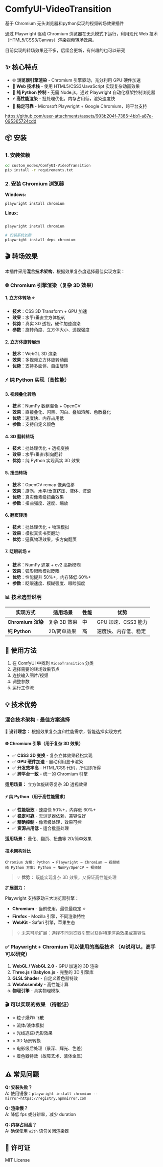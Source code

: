 # ComfyUI-VideoTransition

基于 Chromium 无头浏览器和python实现的视频转场效果插件

通过 Playwright 驱动 Chromium 浏览器在无头模式下运行，利用现代 Web 技术（HTML5/CSS3/Canvas）渲染视频转场效果。

目前实现的转场效果还不多，后续会更新，有兴趣的也可以研究
## ✨ 核心特点

- 🌐 **浏览器引擎渲染** - Chromium 引擎驱动，充分利用 GPU 硬件加速
- 🎨 **Web 技术栈** - 使用 HTML5/CSS3/JavaScript 实现复杂动画效果
- 🐍 **纯 Python 控制** - 无需 Node.js，通过 Playwright 自动化框架控制浏览器
- ⚡ **高性能渲染** - 批处理优化，内存占用低，渲染速度快
- 🔧 **稳定可靠** - Microsoft Playwright + Google Chromium，跨平台支持


https://github.com/user-attachments/assets/903b204f-7385-4bb1-a87e-095365724cdd


## 📦 安装

### 1. 安装依赖

```bash
cd custom_nodes/ComfyUI-VideoTransition
pip install -r requirements.txt
```

### 2. 安装 Chromium 浏览器

**Windows:**
```cmd
playwright install chromium
```

**Linux:**
```bash

playwright install chromium

# 安装系统依赖
playwright install-deps chromium
```


## 🎬 转场效果

本插件采用**混合技术架构**，根据效果复杂度选择最佳实现方案：

### 🌐 Chromium 引擎渲染（复杂 3D 效果）

#### 1. 立方体转场 ⭐
- **技术**：CSS 3D Transform + GPU 加速
- **效果**：水平/垂直立方体旋转
- **优势**：真实 3D 透视，硬件加速渲染
- **参数**：旋转角度、立方体大小、透视强度

#### 2. 立方体旋转展示
- **技术**：WebGL 3D 渲染
- **效果**：多视频立方体旋转动画
- **优势**：支持多面体、自由旋转

### ⚡ 纯 Python 实现（高性能）

#### 3. 视频叠化转场
- **技术**：NumPy 数组混合 + OpenCV
- **效果**：直接叠化、闪黑、闪白、叠加溶解、色散叠化
- **优势**：速度快、内存占用低
- **参数**：支持自定义颜色

#### 4. 3D 翻转转场
- **技术**：批处理优化 + 透视变换
- **效果**：水平/垂直/斜向翻转
- **优势**：纯 Python 实现真实 3D 效果

#### 5. 扭曲转场
- **技术**：OpenCV remap 像素位移
- **效果**：旋涡、水平/垂直挤压、液体、波浪
- **优势**：真实像素级扭曲效果
- **参数**：扭曲强度、速度、缩放

#### 6. 翻页转场
- **技术**：批处理优化 + 物理模拟
- **效果**：模拟真实书页翻动
- **优势**：逼真物理效果，多方向翻页

#### 7. 眨眼转场 ⭐
- **技术**：NumPy 遮罩 + cv2 高斯模糊
- **效果**：弧形眼睑模拟眨眼
- **优势**：性能提升 50%+，内存降低 60%+
- **参数**：眨眼速度、模糊强度、眼睑弧度

### 📊 技术选型说明

| 实现方式 | 适用场景 | 性能 | 优势 |
|---------|---------|-----|-----|
| **Chromium 渲染** | 复杂 3D 效果 | 中 | GPU 加速、CSS3 能力 |
| **纯 Python** | 2D/简单效果 | 高 | 速度快、内存低、稳定 |

## 🚀 使用方法

1. 在 ComfyUI 中找到 `VideoTransition` 分类
2. 选择需要的转场效果节点
3. 连接输入图片/视频
4. 调整参数
5. 运行工作流

## 💡 技术优势

### 混合技术架构 - 最佳方案选择

**🎯 设计理念：** 根据效果复杂度和性能需求，智能选择实现方式

#### 🌐 Chromium 引擎（用于复杂 3D 效果）
- ✅ **CSS3 3D 变换** - 复杂立体效果轻松实现
- ✅ **GPU 硬件加速** - 自动利用显卡渲染
- ✅ **开发效率高** - HTML/CSS 代码，所见即所得
- ✅ **跨平台一致** - 统一的 Chromium 引擎

**适用场景：** 立方体旋转等复杂 3D 透视效果

#### ⚡ 纯 Python（用于高性能需求）
- ✅ **性能极致** - 速度快 50%+，内存低 60%+
- ✅ **稳定可靠** - 无浏览器依赖，兼容性好
- ✅ **精确控制** - 像素级处理，效果可控
- ✅ **资源占用低** - 适合批量处理

**适用场景：** 叠化、翻页、扭曲等 2D/简单效果

#### 技术架构对比
```
Chromium 方案: Python → Playwright → Chromium → 视频帧
纯 Python 方案: Python → NumPy/OpenCV → 视频帧
```

> 💡 **优势：** 既能实现复杂 3D 效果，又保证高性能处理

**扩展潜力：**

Playwright 支持驱动三大浏览器引擎：
- **Chromium** - 当前使用，最快最稳定 ⭐
- **Firefox** - Mozilla 引擎，不同渲染特性
- **WebKit** - Safari 引擎，苹果生态

> 💡 未来可能扩展：选择不同浏览器引擎以获得特定渲染效果或兼容性

### ✅ **Playwright + Chromium 可以使用的高级技术** （AI说可以，高手可以研究）

1. **WebGL / WebGL 2.0** - GPU 加速的 3D 渲染
2. **Three.js / Babylon.js** - 完整的 3D 引擎库
3. **GLSL Shader** - 自定义着色器特效
4. **WebAssembly** - 高性能计算
5. **物理引擎** - 真实物理模拟

### 🎬 **可以实现的效果** （待验证）

- ⭐ 粒子爆炸/飞散
- ⭐ 流体/液体模拟
- ⭐ 光线追踪/光影效果
- ⭐ 3D 场景转换
- ⭐ 电影级后处理（景深、辉光、色差）
- ⭐ 着色器特效（故障艺术、液体金属）

## ⚠️ 常见问题

**Q: 安装失败？**  
A: 使用镜像：`playwright install chromium --mirror=https://registry.npmmirror.com`

**Q: 渲染慢？**  
A: 降低 fps 或分辨率，减少 duration

**Q: 内存占用高？**  
A: 确保使用 `with` 语句关闭渲染器

## 📄 许可证

MIT License
